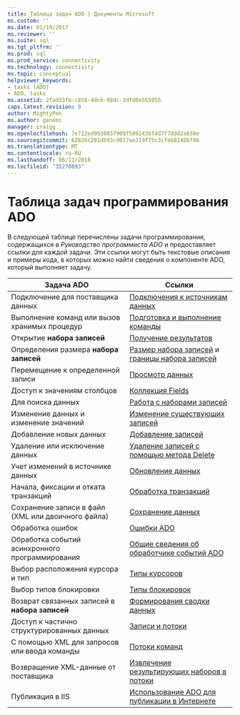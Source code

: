 ```yaml
---
title: Таблица задач ADO | Документы Microsoft
ms.custom: ''
ms.date: 01/19/2017
ms.reviewer: ''
ms.suite: sql
ms.tgt_pltfrm: ''
ms.prod: sql
ms.prod_service: connectivity
ms.technology: connectivity
ms.topic: conceptual
helpviewer_keywords:
- tasks [ADO]
- ADO, tasks
ms.assetid: 2fad33fb-c858-4dcb-98dc-3dfd0e555055
caps.latest.revision: 9
author: MightyPen
ms.author: genemi
manager: craigg
ms.openlocfilehash: 7e712ed9938037909f589243bf4d7f7ddd2a638e
ms.sourcegitcommit: 62826c291db93c9017ae219f75c3cfeb8140bf06
ms.translationtype: MT
ms.contentlocale: ru-RU
ms.lasthandoff: 06/11/2018
ms.locfileid: "35270893"
---
```

# <a name="ado-programming-task-table"></a>Таблица задач программирования ADO
В следующей таблице перечислены задачи программирования, содержащихся в *Руководство программиста ADO* и предоставляет ссылки для каждой задачи. Эти ссылки могут быть текстовые описания и примеры кода, в которых можно найти сведения о компоненте ADO, который выполняет задачу.

|Задача ADO|Ссылки|
|--------------|----------------|
|Подключение для поставщика данных|[Подключения к источникам данных](../../ado/guide/data/connecting-to-data-sources.md)|
|Выполнение команд или вызов хранимых процедур|[Подготовка и выполнение команды](../../ado/guide/data/preparing-and-executing-commands.md)|
|Открытие **набора записей**|[Получение результатов](../../ado/guide/data/receiving-results.md)|
|Определения размера **набора записей**|[Размер набора записей](../../ado/guide/data/current-record-and-size-of-recordset.md) и [границы набора записей](../../ado/guide/data/boundaries-of-a-recordset.md)|
|Перемещение к определенной записи|[Просмотр данных](../../ado/guide/data/navigating-through-data.md)|
|Доступ к значениям столбцов|[Коллекция Fields](../../ado/guide/data/the-fields-collection.md)|
|Для поиска данных|[Работа с наборами записей](../../ado/guide/data/working-with-recordsets.md)|
|Изменение данных и изменение значений|[Изменение существующих записей](../../ado/guide/data/editing-existing-records.md)|
|Добавление новых данных|[Добавление записей](../../ado/guide/data/adding-records.md)|
|Удаление или исключение данных|[Удаление записей с помощью метода Delete](../../ado/guide/data/deleting-records-using-the-delete-method.md)|
|Учет изменений в источнике данных|[Обновление данных](../../ado/guide/data/updating-data.md)|
|Начала, фиксации и отката транзакций|[Обработка транзакций](../../ado/guide/data/transaction-processing.md)|
|Сохранение записи в файл (XML или двоичного файла)|[Сохранение данных](../../ado/guide/data/persisting-data.md)|
|Обработка ошибок|[Ошибки ADO](../../ado/guide/data/ado-errors.md)|
|Обработка событий асинхронного программирования|[Общие сведения об обработчике событий ADO](../../ado/guide/data/ado-event-handler-summary.md)|
|Выбор расположения курсора и тип|[Типы курсоров](../../ado/guide/data/types-of-cursors-ado.md)|
|Выбор типов блокировки|[Типы блокировок](../../ado/guide/data/types-of-locks.md)|
|Возврат связанных записей в **набора записей**|[Формирования сводки данных](../../ado/guide/data/data-shaping-overview.md)|
|Доступ к частично структурированных данных|[Записи и потоки](../../ado/guide/data/records-and-streams.md)|
|С помощью XML для запросов или ввода команды|[Потоки команд](../../ado/guide/data/command-streams.md)|
|Возвращение XML-данные от поставщика|[Извлечение результирующих наборов в потоки](../../ado/guide/data/retrieving-resultsets-into-streams.md)|
|Публикация в IIS|[Использование ADO для публикации в Интернете](../../ado/guide/data/using-ado-for-internet-publishing.md)|
